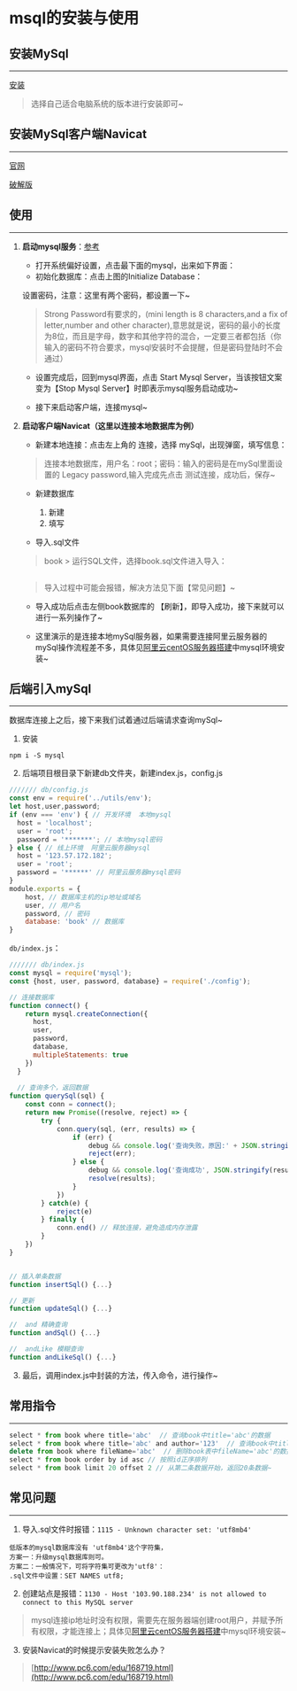 # msql的安装与使用


## 安装MySql
---
[安装](https://dev.mysql.com/downloads/mysql/)
> 选择自己适合电脑系统的版本进行安装即可~




## 安装MySql客户端Navicat
---
[官网](http://www.navicat.com.cn/products/navicat-for-mysql)

[破解版](http://www.pc6.com/mac/111878.html)


## 使用
---
1. **启动mysql服务**：[参考](https://blog.csdn.net/qq_25628891/article/details/88431942)

    - 打开系统偏好设置，点击最下面的mysql，出来如下界面：

    <img class="zoom-custom-imgs" :src="$withBase('/images/project/mysql001.png')" width="auto"/>


    - 初始化数据库：点击上图的Initialize Database：

    <img class="zoom-custom-imgs" :src="$withBase('/images/project/mysql002.png')" width="auto"/>

    设置密码，注意：这里有两个密码，都设置一下~

    > Strong Password有要求的，(mini length is 8 characters,and a fix of letter,number and other character),意思就是说，密码的最小的长度为8位，而且是字母，数字和其他字符的混合，一定要三者都包括（你输入的密码不符合要求，mysql安装时不会提醒，但是密码登陆时不会通过）


    - 设置完成后，回到mysql界面，点击 Start Mysql Server，当该按钮文案变为【Stop Mysql Server】时即表示mysql服务启动成功~

    - 接下来启动客户端，连接mysql~


2. **启动客户端Navicat（这里以连接本地数据库为例）**

    - 新建本地连接：点击左上角的 连接，选择 mySql，出现弹窗，填写信息：

    <img class="zoom-custom-imgs" :src="$withBase('/images/project/mysql003.png')" width="auto"/>

    > 连接本地数据库，用户名：root；密码：输入的密码是在mySql里面设置的 Legacy password,输入完成先点击 测试连接，成功后，保存~

    - 新建数据库
        1. 新建

        <img class="zoom-custom-imgs" :src="$withBase('/images/project/mysql004.png')" width="auto"/>

        2. 填写

        <img class="zoom-custom-imgs" :src="$withBase('/images/project/mysql005.png')" width="auto"/>

    - 导入.sql文件
    > book > 运行SQL文件，选择book.sql文件进入导入：

    <img class="zoom-custom-imgs" :src="$withBase('/images/project/mysql006.png')" width="auto"/>

    > 导入过程中可能会报错，解决方法见下面【常见问题】~

    - 导入成功后点击左侧book数据库的 【刷新】，即导入成功，接下来就可以进行一系列操作了~

    - 这里演示的是连接本地mySql服务器，如果需要连接阿里云服务器的mySql操作流程差不多，具体见[阿里云centOS服务器搭建](./aliyun-centos)中mysql环境安装~



## 后端引入mySql
---
数据库连接上之后，接下来我们试着通过后端请求查询mySql~

1. 安装
``` shell
npm i -S mysql
```

2. 后端项目根目录下新建db文件夹，新建index.js，config.js
```js
/////// db/config.js
const env = require('../utils/env');
let host,user,password;
if (env === 'env') { // 开发环境  本地mysql
  host = 'localhost';
  user = 'root';
  password = '*******'; // 本地mysql密码
} else { // 线上环境  阿里云服务器mysql
  host = '123.57.172.182';
  user = 'root';
  password = '******' // 阿里云服务器mysql密码
}
module.exports = {
    host, // 数据库主机的ip地址或域名
    user, // 用户名
    password, // 密码
    database: 'book' // 数据库
}
```

`db/index.js`：
```js 
/////// db/index.js
const mysql = require('mysql');
const {host, user, password, database} = require('./config');

// 连接数据库
function connect() {
    return mysql.createConnection({
      host,
      user,
      password,
      database,
      multipleStatements: true
    })
  }
  
  // 查询多个，返回数据
function querySql(sql) {
    const conn = connect();
    return new Promise((resolve, reject) => {
        try {
            conn.query(sql, (err, results) => {
                if (err) {
                    debug && console.log('查询失败，原因:' + JSON.stringify(err))
                    reject(err);
                } else {
                    debug && console.log('查询成功', JSON.stringify(results))
                    resolve(results);
                }
            })
        } catch(e) {
            reject(e)
        } finally {
            conn.end() // 释放连接，避免造成内存泄露
        }
    })
}


// 插入单条数据
function insertSql() {...}

// 更新
function updateSql() {...}

//  and 精确查询
function andSql() {...}

//  andLike 模糊查询
function andLikeSql() {...}
```

3. 最后，调用index.js中封装的方法，传入命令，进行操作~



## 常用指令
---
``` js
select * from book where title='abc'  // 查询book中title='abc'的数据
select * from book where title='abc' and author='123'  // 查询book中title='abc'且author='123'的数据
delete from book where fileName='abc'  // 删除book表中fileName='abc'的数据
select * from book order by id asc // 按照id正序排列
select * from book limit 20 offset 2 // 从第二条数据开始，返回20条数据~
```


## 常见问题
---
1. 导入.sql文件时报错：`1115 - Unknown character set: 'utf8mb4'`
```
低版本的mysql数据库没有 'utf8mb4'这个字符集，
方案一：升级mysql数据库则可。
方案二：一般情况下，可将字符集可更改为'utf8'：
.sql文件中设置：SET NAMES utf8;
```

2. 创建站点是报错：`1130 - Host '103.90.188.234' is not allowed to connect to this MySQL server`
> mysql连接ip地址时没有权限，需要先在服务器端创建root用户，并赋予所有权限，才能连接上；具体见[阿里云centOS服务器搭建](./aliyun-centos)中mysql环境安装~

3. 安装Navicat的时候提示安装失败怎么办？
> [http://www.pc6.com/edu/168719.html](http://www.pc6.com/edu/168719.html)



<fix-link label="Back" href="/project/vue-node-admin/"></fix-link>


<!-- 2021-04-26 -->



